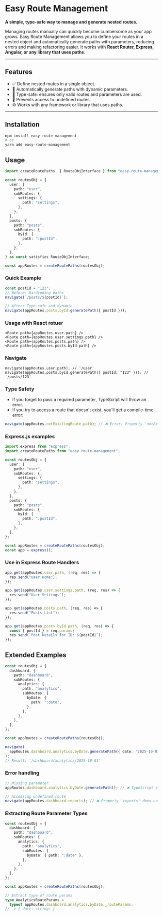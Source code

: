 # Easy Route Management

**A simple, type-safe way to manage and generate nested routes.**

Managing routes manually can quickly become cumbersome as your app grows. Easy Route Management allows you to define your routes in a nested object and automatically generate paths with parameters, reducing errors and making refactoring easier. It works with **React Router, Express, Angular, or any library that uses paths**.

---

## Features

- ✅ Define nested routes in a single object.
- 🔄 Automatically generate paths with dynamic parameters.
- 🧠 Type-safe: ensures only valid routes and parameters are used.
- 🚫 Prevents access to undefined routes.
- ⚙️ Works with any framework or library that uses paths.

---

## Installation

```bash
npm install easy-route-management
# or
yarn add easy-route-management
```

## Usage

```ts
import createRoutePaths, { RouteObjInterface } from "easy-route-management";

const routesObj = {
  user: {
    path: "user",
    subRoutes: {
      settings: {
        path: "settings",
      },
    },
  },
  posts: {
    path: "posts",
    subRoutes: {
      byId: {
        path: ":postId",
      },
    },
  },
} as const satisfies RouteObjInterface;

const appRoutes = createRoutePaths(routesObj);
```

### Quick Example

```ts
const postId = "123";
// Before: Hardcoding paths
navigate(`/posts/${postId}`);

// After: Type-safe and dynamic
navigate(appRoutes.posts.byId.generatePath({ postId }));
```

### Usage with React rotuer

```tsx
<Route path={appRoutes.user.path} />
<Route path={appRoutes.user.settings.path} />
<Route path={appRoutes.posts.path} />
<Route path={appRoutes.posts.byId.path} />
```

### Navigate

```tsx
navigate(appRoutes.user.path); // '/user'
navigate(appRoutes.posts.byId.generatePath({ postId: "123" })); // '/posts/123'
```

### Type Safety

- If you forget to pass a required parameter, TypeScript will throw an error.
- If you try to access a route that doesn't exist, you'll get a compile-time error:

```ts
navigate(appRoutes.notExistingRoute.path); // ❌ Error: Property 'notExistingRoute' does not exist
```

### Express.js examples

```ts
import express from "express";
import createRoutePaths from "easy-route-management";

const routesObj = {
  user: {
    path: "user",
    subRoutes: {
      settings: {
        path: "settings",
      },
    },
  },
  posts: {
    path: "posts",
    subRoutes: {
      byId: {
        path: ":postId",
      },
    },
  },
};

const appRoutes = createRoutePaths(routesObj);
const app = express();
```

### Use in Express Route Handlers

```ts
app.get(appRoutes.user.path, (req, res) => {
  res.send("User Home");
});

app.get(appRoutes.user.settings.path, (req, res) => {
  res.send("User Settings");
});

app.get(appRoutes.posts.path, (req, res) => {
  res.send("Posts List");
});

app.get(appRoutes.posts.byId.path, (req, res) => {
  const { postId } = req.params;
  res.send(`Post Details for ID: ${postId}`);
});
```

## Extended Examples

```ts
const routesObj = {
  dashboard: {
    path: "dashboard",
    subRoutes: {
      analytics: {
        path: "analytics",
        subRoutes: {
          byDate: {
            path: ":date",
          },
        },
      },
    },
  },
};

const appRoutes = createRoutePaths(routesObj);

navigate(
  appRoutes.dashboard.analytics.byDate.generatePath({ date: "2025-10-01" }),
);
// Result: '/dashboard/analytics/2025-10-01'
```

### Error handling

```ts
// Missing parameter
appRoutes.dashboard.analytics.byDate.generatePath(); // ❌ TypeScript error

// Accessing undefined route
navigate(appRoutes.dashboard.reports); // ❌ Property 'reports' does not exist
```

### Extracting Route Parameter Types

```ts
const routesObj = {
  dashboard: {
    path: "dashboard",
    subRoutes: {
      analytics: {
        path: "analytics",
        subRoutes: {
          byDate: { path: ":date" },
        },
      },
    },
  },
};

const appRoutes = createRoutePaths(routesObj);

// Extract type of route params
type AnalyticsRouteParams =
  typeof appRoutes.dashboard.analytics.byDate._routeParams;
// -> { date: string; }
```
